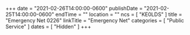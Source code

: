 +++
date = "2021-02-26T14:00:00-0600"
publishDate = "2021-02-25T14:00:00-0600"
endTime = ""
location = ""
ncs = [ "KE0LDS" ]
title = "Emergency Net 0226"
linkTitle = "Emergency Net"
categories = [ "Public Service" ]
dates = [ "Hidden" ]
+++
